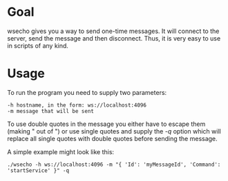 Goal
====
wsecho gives you a way to send one-time messages. It will connect to the server, send the message and then disconnect. Thus, it is very easy to use in scripts of any kind.

Usage
=====
To run the program you need to supply two parameters:

    -h hostname, in the form: ws://localhost:4096
    -m message that will be sent

To use double quotes in the message you either have to escape them (making \" out of ") or use single quotes and supply the _-q_ option which will replace all single quotes with double quotes before sending the message.

A simple example might look like this:

    ./wsecho -h ws://localhost:4096 -m "{ 'Id': 'myMessageId', 'Command': 'startService' }" -q
